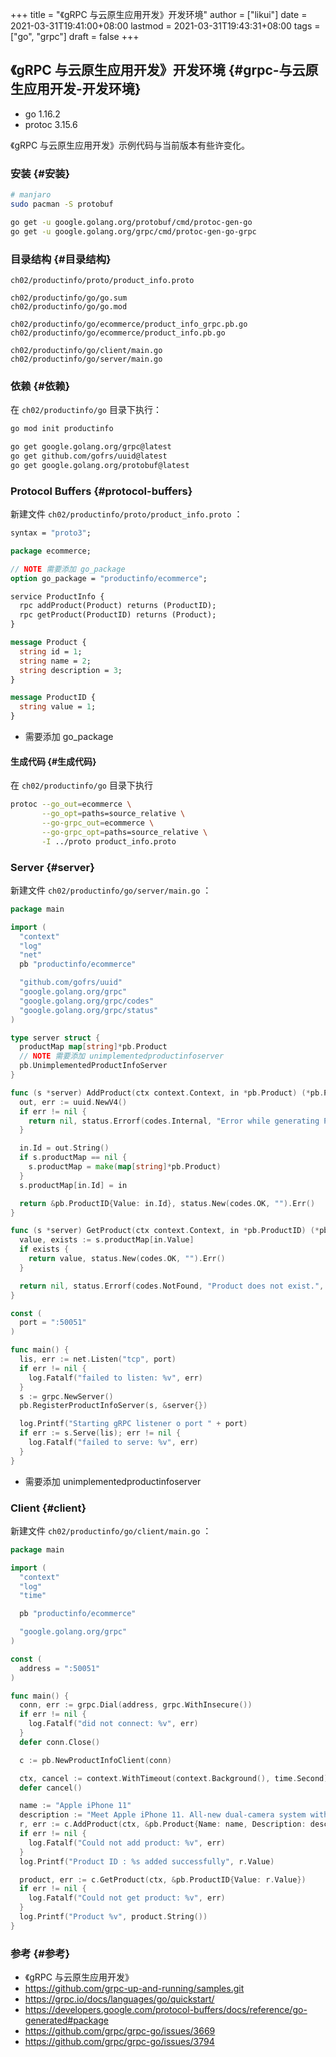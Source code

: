 +++
title = "《gRPC 与云原生应用开发》开发环境"
author = ["likui"]
date = 2021-03-31T19:41:00+08:00
lastmod = 2021-03-31T19:43:31+08:00
tags = ["go", "grpc"]
draft = false
+++

## 《gRPC 与云原生应用开发》开发环境 {#grpc-与云原生应用开发-开发环境}

-   go 1.16.2
-   protoc 3.15.6

《gRPC 与云原生应用开发》示例代码与当前版本有些许变化。


### 安装 {#安装}

```bash
# manjaro
sudo pacman -S protobuf

go get -u google.golang.org/protobuf/cmd/protoc-gen-go
go get -u google.golang.org/grpc/cmd/protoc-gen-go-grpc
```


### 目录结构 {#目录结构}

```text
ch02/productinfo/proto/product_info.proto

ch02/productinfo/go/go.sum
ch02/productinfo/go/go.mod

ch02/productinfo/go/ecommerce/product_info_grpc.pb.go
ch02/productinfo/go/ecommerce/product_info.pb.go

ch02/productinfo/go/client/main.go
ch02/productinfo/go/server/main.go
```


### 依赖 {#依赖}

在 `ch02/productinfo/go` 目录下执行：

```bash
go mod init productinfo

go get google.golang.org/grpc@latest
go get github.com/gofrs/uuid@latest
go get google.golang.org/protobuf@latest
```


### Protocol Buffers {#protocol-buffers}

新建文件 `ch02/productinfo/proto/product_info.proto` ：

```protobuf
syntax = "proto3";

package ecommerce;

// NOTE 需要添加 go_package
option go_package = "productinfo/ecommerce";

service ProductInfo {
  rpc addProduct(Product) returns (ProductID);
  rpc getProduct(ProductID) returns (Product);
}

message Product {
  string id = 1;
  string name = 2;
  string description = 3;
}

message ProductID {
  string value = 1;
}
```

-   需要添加 go\_package


#### 生成代码 {#生成代码}

在 `ch02/productinfo/go`  目录下执行

```bash
protoc --go_out=ecommerce \
       --go_opt=paths=source_relative \
       --go-grpc_out=ecommerce \
       --go-grpc_opt=paths=source_relative \
       -I ../proto product_info.proto
```


### Server {#server}

新建文件 `ch02/productinfo/go/server/main.go` ：

```go
package main

import (
  "context"
  "log"
  "net"
  pb "productinfo/ecommerce"

  "github.com/gofrs/uuid"
  "google.golang.org/grpc"
  "google.golang.org/grpc/codes"
  "google.golang.org/grpc/status"
)

type server struct {
  productMap map[string]*pb.Product
  // NOTE 需要添加 unimplementedproductinfoserver
  pb.UnimplementedProductInfoServer
}

func (s *server) AddProduct(ctx context.Context, in *pb.Product) (*pb.ProductID, error) {
  out, err := uuid.NewV4()
  if err != nil {
    return nil, status.Errorf(codes.Internal, "Error while generating Product ID", err)
  }

  in.Id = out.String()
  if s.productMap == nil {
    s.productMap = make(map[string]*pb.Product)
  }
  s.productMap[in.Id] = in

  return &pb.ProductID{Value: in.Id}, status.New(codes.OK, "").Err()
}

func (s *server) GetProduct(ctx context.Context, in *pb.ProductID) (*pb.Product, error) {
  value, exists := s.productMap[in.Value]
  if exists {
    return value, status.New(codes.OK, "").Err()
  }

  return nil, status.Errorf(codes.NotFound, "Product does not exist.", in.Value)
}

const (
  port = ":50051"
)

func main() {
  lis, err := net.Listen("tcp", port)
  if err != nil {
    log.Fatalf("failed to listen: %v", err)
  }
  s := grpc.NewServer()
  pb.RegisterProductInfoServer(s, &server{})

  log.Printf("Starting gRPC listener o port " + port)
  if err := s.Serve(lis); err != nil {
    log.Fatalf("failed to serve: %v", err)
  }
}
```

-   需要添加 unimplementedproductinfoserver


### Client {#client}

新建文件 `ch02/productinfo/go/client/main.go` ：

```go
package main

import (
  "context"
  "log"
  "time"

  pb "productinfo/ecommerce"

  "google.golang.org/grpc"
)

const (
  address = ":50051"
)

func main() {
  conn, err := grpc.Dial(address, grpc.WithInsecure())
  if err != nil {
    log.Fatalf("did not connect: %v", err)
  }
  defer conn.Close()

  c := pb.NewProductInfoClient(conn)

  ctx, cancel := context.WithTimeout(context.Background(), time.Second)
  defer cancel()

  name := "Apple iPhone 11"
  description := "Meet Apple iPhone 11. All-new dual-camera system with Ultra Wide and Night mode."
  r, err := c.AddProduct(ctx, &pb.Product{Name: name, Description: description})
  if err != nil {
    log.Fatalf("Could not add product: %v", err)
  }
  log.Printf("Product ID : %s added successfully", r.Value)

  product, err := c.GetProduct(ctx, &pb.ProductID{Value: r.Value})
  if err != nil {
    log.Fatalf("Could not get product: %v", err)
  }
  log.Printf("Product %v", product.String())
}
```


### 参考 {#参考}

-   《gRPC 与云原生应用开发》
-   <https://github.com/grpc-up-and-running/samples.git>
-   <https://grpc.io/docs/languages/go/quickstart/>
-   <https://developers.google.com/protocol-buffers/docs/reference/go-generated#package>
-   <https://github.com/grpc/grpc-go/issues/3669>
-   <https://github.com/grpc/grpc-go/issues/3794>
